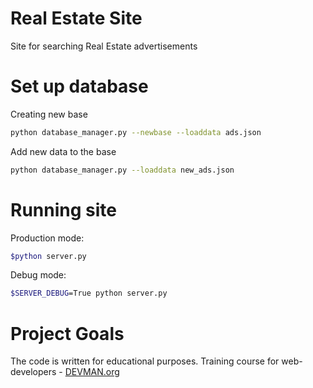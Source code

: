 # Real Estate Site

Site for searching Real Estate advertisements

# Set up database

Creating new base
```bash
python database_manager.py --newbase --loaddata ads.json
```
Add new data to the base

```bash
python database_manager.py --loaddata new_ads.json
```

# Running site

Production mode:

```bash
$python server.py
```

Debug mode:

```bash
$SERVER_DEBUG=True python server.py
```

# Project Goals

The code is written for educational purposes. Training course for web-developers - [DEVMAN.org](https://devman.org)
